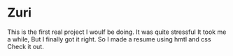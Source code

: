 # Zuri
This is the first real project I woulf be doing.
It was quite stressful
It took me a while,
But I finally got it right.
So I made a resume using hmtl and css
Check it out.
